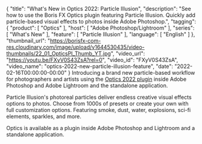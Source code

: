{
  "title": "What's New in Optics 2022: Particle Illusion",
  "description": "See how to use the Boris FX Optics plugin featuring Particle Illusion. Quickly add particle-based visual effects to photos inside Adobe Photoshop.",
  "tagging": {
    "product": [
      "Optics"
    ],
    "host": [
      "Adobe Photoshop/Lightroom"
    ],
    "series": [
      "What's New"
    ],
    "feature": [
      "Particle Illusion"
    ],
    "language": [
      "English"
    ]
  },
  "thumbnail_url": "https://borisfx-com-res.cloudinary.com/image/upload/v1644530435/video-thumbnails/22_01_OpticsPI_Thumb_YT.jpg",
  "video_url": "https://youtu.be/FXyV0S43ZsA?rel=0",
  "video_id": "FXyV0S43ZsA",
  "video_name": "optics-2022-new-particle-illusion-feature",
  "date": "2022-02-16T00:00:00-00:00"
}
Introducing a brand new particle-based workflow for photographers and artists using the <a href="https://borisfx.com/products/optics/?collection=optics&product=optics" target="_blank">Optics 2022 plugin</a> inside Adobe Photoshop and Adobe Lightroom and the standalone application.

Particle Illusion's photoreal particles deliver endless creative visual effects options to photos. Choose from 1000s of presets or create your own with full customization options. Featuring smoke, dust, water, explosions, sci-fi elements, sparkles, and more.

Optics is available as a plugin inside Adobe Photoshop and Lightroom and a standalone application.